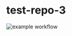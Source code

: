 # test-repo-3

![example workflow](https://github.com/esrabayramova/test-repo-3actions/workflows/gradle.yml/badge.svg)
